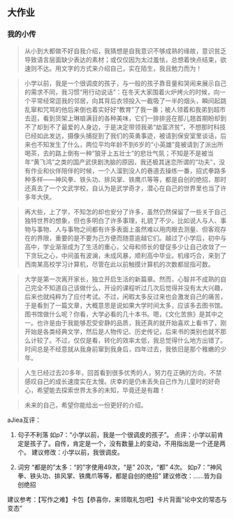 ## 大作业

### 我的小传

> 从小到大都做不好自我介绍，我猜想是自我意识不够成熟的缘故，意识贫乏导致语言层面缺少表达的素材；或仅仅因为太过羞怯，总想着快点结束，欲速则不达。用文字的方式来介绍自己，实在陌生，我且勉力而为！

> 小学以前，我是一个很调皮的孩子，与一般的孩子靠音量和哭闹来展示自己的需求不同，我习惯“用行动说话”：在冬天大家围着火炉烤火的时候，向一个平常经常逗我的邻居，向其背后衣领投入一截吸了一半的烟头，瞬间起跳乱窜和咒骂的他后来倒也着实好好“教育”了我一番；被人领着和我弟到超市去逛，看到货架上琳琅满目的各种美味，它们一排排竖在那儿翘首期盼却到不了却到不了最爱的人身边，于是决定带领我弟“劫富济贫”，不想那时科技已经如此发达，摄像头捕捉到了我们的英勇事迹，被请到保安室里谈话，后来也不知发生了什么，两位平均年龄不到6岁的“小英雄”竟被请到了派出所喝茶，去的路上倒有一种“狼牙上五壮士”的悲壮气氛；不知是不是被当年“黄飞鸿”之类的国产武侠剧洗脑的原因，我还极其迷恋所谓的“功夫”，没有作业和伙伴陪伴的时候，一个人溜到没人的巷道去操练一番，招式拳路多种多样——神风拳、铁头功、排风掌、铁鹰爪等等，都是自创的绝招，那时还真去了一个文武学校，自认为是武学奇才，潜心在自己的世界里也当了许多年大侠。

> 再大些，上了学，不知怎的却也安分了许多，虽然仍然保留了一些关于自己独特世界的想象，但也多明白了许多事理，礼貌了不少。比如说人与人、事物与事物、人与事物之间都有许多表面上虽然难以用肉眼去测量、但客观存在的界限，重要的是不要为己方便而随意逾越它们。越过了小学后，初中与高中，学业渐渐成为了生活的重心，父母和师长的督促多少让自己收敛了一下贪玩之心，中间虽有波澜，未成风暴，顺利高中毕业。机缘巧合，来到了西南某高校学习计算机，尽管在此以前触摸计算机的次数都屈指可数。

> 大学是第一次离开家长，独立开启生活的新篇章。然而，心智并不成熟的自己完全不知道自己该做什么，开设的课程听过几次后觉得并没有太大兴趣，后来也就纯粹为了应付考试。不过，闲暇太多反过来也会激发自己的痛苦，于是看到了一篇文章，大概意思是说如果大学时间太多，应该多去图书馆。图书馆做什么呢？你看，大学必看的几十本书。嗯，《文化苦旅》是其中之一。也许是由于我能够忍受安静的品质，我还真的就开始喜欢上看书了，刚开始是各类经典文学，然后是人物传记、历史传记，后来书的类别也就不那么计较了。不过，仅仅是看，转化的效率太低，我总觉得什么地方出错了。时间总是不经意就从我身前窜到我身后，四年过去，我依旧是那个稚嫩的少年。

> 人生已经过去20多年，回首看到很多优秀的人，努力在正确的方向，不禁感叹自己的成长速度实在太慢。庆幸的是仍未丢失自己作为儿童时的好奇心，希望能去探索世界太多的未知，毕竟还是有趣！

> 未来的自己，希望你能给出一份更好的介绍。


aJiea互评：
1. 句子不利落
如p7：“小学以前，我是一个很调皮的孩子”。
点评：小学以前肯定是孩子了。自传，肯定是一个，没有数量上的变动，不用指出是一个还是两个。
建议修改：小学以前，我很调皮。

2. 词穷
“都是的”太多：“的”字使用49次，“是” 20次，“都” 4次。
如p7：“神风拳、铁头功、排风掌、铁鹰爪等等，都是自创的绝招”
建议修改：……皆为自创绝招

建议参考：【写作之难】卡包【恭喜你，来领取礼包吧】卡片背面“论中文的常态与变态”




